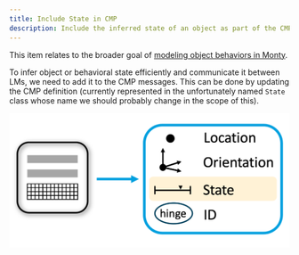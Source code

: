 ```yaml
---
title: Include State in CMP
description: Include the inferred state of an object as part of the CMP message.
---
```


This item relates to the broader goal of [modeling object behaviors in Monty](../../theory/recent-progress/object-behaviors.md#implementation-in-monty).

To infer object or behavioral state efficiently and communicate it between LMs, we need to add it to the CMP messages. This can be done by updating the CMP definition (currently represented in the unfortunately named `State` class whose name we should probably change in the scope of this).

![The CMP message should contain information about the inferred state of objects in addition to the existing information on model location, orientation, and ID.](../../figures/theory/state_in_CMP.png#width=300px)